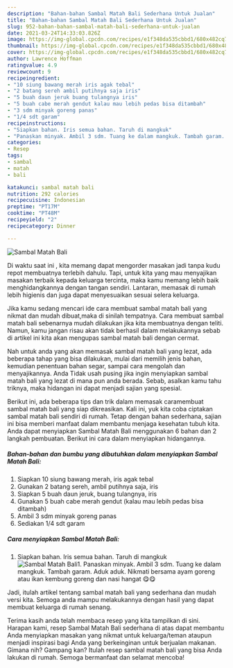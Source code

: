 ```yaml
---
description: "Bahan-bahan Sambal Matah Bali Sederhana Untuk Jualan"
title: "Bahan-bahan Sambal Matah Bali Sederhana Untuk Jualan"
slug: 952-bahan-bahan-sambal-matah-bali-sederhana-untuk-jualan
date: 2021-03-24T14:33:03.826Z
image: https://img-global.cpcdn.com/recipes/e1f348da535cbbd1/680x482cq70/sambal-matah-bali-foto-resep-utama.jpg
thumbnail: https://img-global.cpcdn.com/recipes/e1f348da535cbbd1/680x482cq70/sambal-matah-bali-foto-resep-utama.jpg
cover: https://img-global.cpcdn.com/recipes/e1f348da535cbbd1/680x482cq70/sambal-matah-bali-foto-resep-utama.jpg
author: Lawrence Hoffman
ratingvalue: 4.9
reviewcount: 9
recipeingredient:
- "10 siung bawang merah iris agak tebal"
- "2 batang sereh ambil putihnya saja iris"
- "5 buah daun jeruk buang tulangnya iris"
- "5 buah cabe merah gendut kalau mau lebih pedas bisa ditambah"
- "3 sdm minyak goreng panas"
- "1/4 sdt garam"
recipeinstructions:
- "Siapkan bahan. Iris semua bahan. Taruh di mangkuk"
- "Panaskan minyak. Ambil 3 sdm. Tuang ke dalam mangkuk. Tambah garam. Aduk aduk. Nikmati bersama ayam goreng atau ikan kembung goreng dan nasi hangat 😋😋"
categories:
- Resep
tags:
- sambal
- matah
- bali

katakunci: sambal matah bali 
nutrition: 292 calories
recipecuisine: Indonesian
preptime: "PT17M"
cooktime: "PT48M"
recipeyield: "2"
recipecategory: Dinner

---
```



![Sambal Matah Bali](https://img-global.cpcdn.com/recipes/e1f348da535cbbd1/680x482cq70/sambal-matah-bali-foto-resep-utama.jpg)

Di waktu  saat ini , kita memang dapat mengorder masakan jadi tanpa kudu repot membuatnya terlebih dahulu. Tapi, untuk kita yang mau menyajikan masakan terbaik kepada keluarga tercinta, maka kamu memang lebih baik menghidangkannya dengan tangan sendiri. Lantaran, memasak di rumah lebih higienis dan juga dapat menyesuaikan sesuai selera keluarga.

Jika kamu sedang mencari ide cara membuat sambal matah bali yang nikmat dan mudah dibuat,maka di sinilah tempatnya. Cara membuat sambal matah bali  sebenarnya mudah dilakukan jika kita membuatnya dengan teliti. Namun, kamu jangan risau akan tidak berhasil dalam melakukannya 
sebab di artikel ini kita akan mengupas sambal matah bali dengan cermat.  



Nah untuk anda yang akan memasak sambal matah bali yang lezat, ada beberapa tahap yang bisa dilakukan, mulai dari memilih jenis bahan, kemudian penentuan bahan segar, sampai cara mengolah dan menyajikannya. Anda Tidak usah pusing jika ingin menyiapkan sambal matah bali yang lezat di mana pun anda berada. Sebab, asalkan kamu  tahu triknya, maka hidangan ini dapat menjadi sajian yang spesial.

Berikut ini, ada beberapa tips dan trik dalam memasak caramembuat sambal matah bali yang siap dikreasikan. Kali ini, yuk kita coba ciptakan sambal matah bali sendiri di rumah. Tetap dengan bahan sederhana, sajian ini bisa memberi manfaat dalam membantu menjaga kesehatan tubuh kita. Anda dapat menyiapkan Sambal Matah Bali menggunakan 6 bahan dan 2 langkah pembuatan. Berikut ini cara dalam menyiapkan hidangannya.

<!--inarticleads1-->

##### Bahan-bahan dan bumbu yang dibutuhkan dalam menyiapkan Sambal Matah Bali:

1. Siapkan 10 siung bawang merah, iris agak tebal
1. Gunakan 2 batang sereh, ambil putihnya saja, iris
1. Siapkan 5 buah daun jeruk, buang tulangnya, iris
1. Gunakan 5 buah cabe merah gendut (kalau mau lebih pedas bisa ditambah)
1. Ambil 3 sdm minyak goreng panas
1. Sediakan 1/4 sdt garam




<!--inarticleads2-->

##### Cara menyiapkan Sambal Matah Bali:

1. Siapkan bahan. Iris semua bahan. Taruh di mangkuk
<img src="https://img-global.cpcdn.com/steps/b931939326555c91/160x128cq70/sambal-matah-bali-langkah-memasak-1-foto.jpg" alt="Sambal Matah Bali">1. Panaskan minyak. Ambil 3 sdm. Tuang ke dalam mangkuk. Tambah garam. Aduk aduk. Nikmati bersama ayam goreng atau ikan kembung goreng dan nasi hangat 😋😋




Jadi, itulah artikel tentang  sambal matah bali  yang sederhana dan mudah versi kita. Semoga anda mampu melakukannya dengan hasil yang dapat membuat keluarga di rumah senang. 

Terima kasih anda telah membaca resep yang kita tampilkan di sini. Harapan kami, resep  Sambal Matah Bali sederhana di atas dapat membantu Anda menyiapkan masakan yang nikmat untuk keluarga/teman ataupun menjadi inspirasi bagi Anda yang berkeinginan untuk berjualan makanan. Gimana nih? Gampang kan? Itulah resep sambal matah bali yang bisa Anda lakukan di rumah. Semoga bermanfaat dan selamat mencoba!

